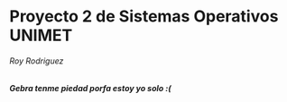 # Proyecto 2 de Sistemas Operativos UNIMET

###### Roy Rodriguez

##### Gebra tenme piedad porfa estoy yo solo :(


